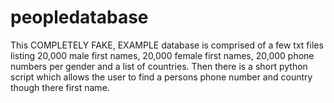 # peopledatabase
This COMPLETELY FAKE, EXAMPLE database is comprised of a few txt files listing 20,000 male first names, 20,000 female first names, 20,000 phone numbers per gender and a list of countries. Then there is a short python script which allows the user to find a persons phone number and country though there first name.
